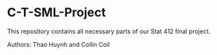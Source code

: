 # C-T-SML-Project

This repository contains all necessary parts of our Stat 412 final project. 

Authors: 
Thao Huynh and Collin Coil
